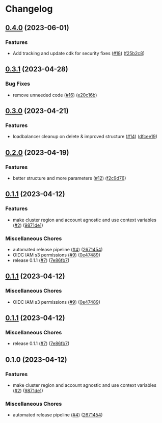 # Changelog

## [0.4.0](https://github.com/garden-io/dev-cluster/compare/v0.3.1...v0.4.0) (2023-06-01)


### Features

* Add tracking and update cdk for security fixes ([#18](https://github.com/garden-io/dev-cluster/issues/18)) ([f25b2c8](https://github.com/garden-io/dev-cluster/commit/f25b2c8eedfab7a74ffadd3339216f31d874e988))

## [0.3.1](https://github.com/garden-io/dev-cluster/compare/v0.3.0...v0.3.1) (2023-04-28)


### Bug Fixes

* remove unneeded code ([#16](https://github.com/garden-io/dev-cluster/issues/16)) ([e20c16b](https://github.com/garden-io/dev-cluster/commit/e20c16bb661152087e18acea899f54203cb43ae0))

## [0.3.0](https://github.com/garden-io/dev-cluster/compare/v0.2.0...v0.3.0) (2023-04-21)


### Features

* loadbalancer cleanup on delete & improved structure ([#14](https://github.com/garden-io/dev-cluster/issues/14)) ([dfcee19](https://github.com/garden-io/dev-cluster/commit/dfcee19335bdacaea153ed453387b3e87aa2d341))

## [0.2.0](https://github.com/garden-io/dev-cluster/compare/v0.1.1...v0.2.0) (2023-04-19)


### Features

* better structure and more parameters ([#12](https://github.com/garden-io/dev-cluster/issues/12)) ([f2c9d76](https://github.com/garden-io/dev-cluster/commit/f2c9d7696a7b0a583a65cfcbb31ca8ecf7f11ae2))

## [0.1.1](https://github.com/garden-io/dev-cluster/compare/v0.1.1...v0.1.1) (2023-04-12)


### Features

* make cluster region and account agnostic and use context variables ([#2](https://github.com/garden-io/dev-cluster/issues/2)) ([9871de1](https://github.com/garden-io/dev-cluster/commit/9871de140c3f7038795f3a881d36f75a58e1b54a))


### Miscellaneous Chores

* automated release pipeline ([#4](https://github.com/garden-io/dev-cluster/issues/4)) ([2671454](https://github.com/garden-io/dev-cluster/commit/2671454818021b478ba46fb9eab2247ceaaa8ca1))
* OIDC IAM s3 permissions ([#9](https://github.com/garden-io/dev-cluster/issues/9)) ([0e47489](https://github.com/garden-io/dev-cluster/commit/0e4748994ea854711f9c2aa51a7666c15b332044))
* release 0.1.1 ([#7](https://github.com/garden-io/dev-cluster/issues/7)) ([7e86fb7](https://github.com/garden-io/dev-cluster/commit/7e86fb77023122641719aac21d3ab5c89832560d))

## [0.1.1](https://github.com/garden-io/dev-cluster/compare/v0.1.1...v0.1.1) (2023-04-12)


### Miscellaneous Chores

* OIDC IAM s3 permissions ([#9](https://github.com/garden-io/dev-cluster/issues/9)) ([0e47489](https://github.com/garden-io/dev-cluster/commit/0e4748994ea854711f9c2aa51a7666c15b332044))

## [0.1.1](https://github.com/garden-io/dev-cluster/compare/v0.1.0...v0.1.1) (2023-04-12)


### Miscellaneous Chores

* release 0.1.1 ([#7](https://github.com/garden-io/dev-cluster/issues/7)) ([7e86fb7](https://github.com/garden-io/dev-cluster/commit/7e86fb77023122641719aac21d3ab5c89832560d))

## 0.1.0 (2023-04-12)


### Features

* make cluster region and account agnostic and use context variables ([#2](https://github.com/garden-io/dev-cluster/issues/2)) ([9871de1](https://github.com/garden-io/dev-cluster/commit/9871de140c3f7038795f3a881d36f75a58e1b54a))


### Miscellaneous Chores

* automated release pipeline ([#4](https://github.com/garden-io/dev-cluster/issues/4)) ([2671454](https://github.com/garden-io/dev-cluster/commit/2671454818021b478ba46fb9eab2247ceaaa8ca1))
